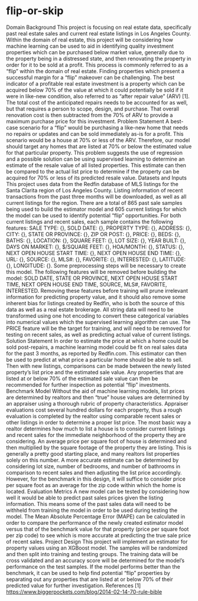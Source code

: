 # flip-or-skip
Domain Background
This project is focusing on real estate data, specifically past real estate sales and current real estate listings in Los Angeles County. Within the domain of real estate, this project will be considering how machine learning can be used to aid in identifying quality investment properties which can be purchased below market value, generally due to the property being in a distressed state, and then renovating the property in order for it to be sold at a profit. This process is commonly referred to as a “flip” within the domain of real estate. Finding properties which present a successful margin for a “flip” makeover can be challenging. The best indicator of a profitable real estate investment is a property which can be acquired below 70% of the value at which it could potentially be sold if it were in like-new condition, also referred to as “after repair value” (ARV) [1]. The total cost of the anticipated repairs needs to be accounted for as well, but that requires a person to scope, design, and purchase. That overall renovation cost is then subtracted from the 70% of ARV to provide a maximum purchase price for this investment.
Problem Statement
A best-case scenario for a “flip” would be purchasing a like-new home that needs no repairs or updates and can be sold immediately as-is for a profit. This scenario would be a house at 70% or less of the ARV. Therefore, our model should target any homes that are listed at 70% or below the estimated value for that particular property. This problem suggests the use of regression and a possible solution can be using supervised learning to determine an estimate of the resale value of all listed properties. This estimate can then be compared to the actual list price to determine if the property can be acquired for 70% or less of its predicted resale value.
Datasets and Inputs
This project uses data from the Redfin database of MLS listings for the Santa Clarita region of Los Angeles County. Listing information of recent transactions from the past three months will be downloaded, as well as all current listings for the region. There are a total of 865 past sale samples being used to build the estimator model and 605 current listings for which the model can be used to identify potential “flip” opportunities. For both current listings and recent sales, each sample contains the following features: SALE TYPE: {<string data>}, SOLD DATE: {<string data>}, PROPERTY TYPE: {<string data>}, ADDRESS: {<string data>}, CITY: {<string data>}, STATE OR PROVINCE: {<string data>}, ZIP OR POST: {<integer data>}, PRICE: {<integer data>}, BEDS: {<integer data>}, BATHS: {<float data>}, LOCATION: {<string data>}, SQUARE FEET: {<integer data>}, LOT SIZE: {<integer data>}, YEAR BUILT: {<integer data>}, DAYS ON MARKET: {<integer data>}, $/SQUARE FEET: {<integer data>}, HOA/MONTH: {<integer data>}, STATUS: {<string data>}, NEXT OPEN HOUSE START TIME: {<date data>}, NEXT OPEN HOUSE END TIME: {<date data>}, URL: {<string data>}, SOURCE: {<string data>}, MLS#: {<string data>}, FAVORITE: {<character data>}, INTERESTED: {<character data>}, LATITUDE: {<float data>}, LONGITUDE: {<float data>}. Some preprocessing steps will be necessary to create this model. 
The following features will be removed before building the model: SOLD DATE, STATE OR PROVINCE, NEXT OPEN HOUSE START TIME, NEXT OPEN HOUSE END TIME, SOURCE, MLS#, FAVORITE, INTERESTED. Removing these features before training will prune irrelevant information for predicting property value, and it should also remove some inherent bias for listings created by Redfin, who is both the source of this data as well as a real estate brokerage. All string data will need to be transformed using one hot encoding to convert these categorical variables into numerical values which the supervised learning algorithm can use. The PRICE feature will be the target for training, and will need to be removed for testing on recent sales, as well as predicting actual value of current listings.
Solution Statement
In order to estimate the price at which a home could be sold post-repairs, a machine learning model could be fit on real sales data for the past 3 months, as reported by Redfin.com. This estimator can then be used to predict at what price a particular home should be able to sell. Then with new listings, comparisons can be made between the newly listed property’s list price and the estimated sale value. Any properties that are listed at or below 70% of the estimated sale value can then be recommended for further inspection as potential “flip” investments.
Benchmark Model
Without the aid of machine learning models, list prices are determined by realtors and then “true” house values are determined by an appraiser using a thorough rubric of property characteristics. Appraiser evaluations cost several hundred dollars for each property, thus a rough evaluation is completed by the realtor using comparable recent sales or other listings in order to determine a proper list price. The most basic way a realtor determines how much to list a house is to consider current listings and recent sales for the immediate neighborhood of the property they are considering. An average price per square foot of house is determined and then multiplied by the square footage of the property they are listing. This is generally a pretty good starting place, and many realtors list properties solely on this number. A more accurate estimate can be determined by considering lot size, number of bedrooms, and number of bathrooms in comparison to recent sales and then adjusting the list price accordingly. However, for the benchmark in this design, it will suffice to consider price per square foot as an average for the zip code within which the home is located.
Evaluation Metrics
A new model can be tested by considering how well it would be able to predict past sales prices given the listing information. This means some of the past sales data will need to be withheld from training the model in order to be used during testing the model. The Mean Absolute Percentage Error (MAPE) can be calculated in order to compare the performance of the newly created estimator model versus that of the benchmark value for that property (price per square foot per zip code) to see which is more accurate at predicting the true sale price of recent sales.
Project Design
This project will implement an estimator for property values using an XGBoost model. The samples will be randomized and then split into training and testing groups. The training data will be cross validated and an accuracy score will be determined for the model’s performance on the test samples. If the model performs better than the benchmark, it can be used to help find potential “flip” properties by separating out any properties that are listed at or below 70% of their predicted value for further investigation. 
References
[1] https://www.biggerpockets.com/blog/2014-02-14-70-rule-bible

